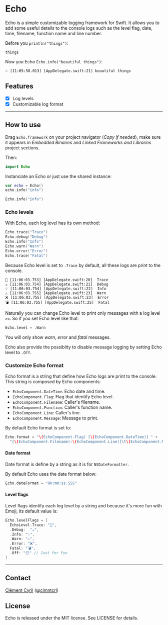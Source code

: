 # Echo

Echo is a simple customizable logging framework for Swift. It allows you to add some useful details to the console logs such as the level flag, date, time, filename, function name and line number.

Before you `println("things")`:

```
things
```

Now you Echo `Echo.info("beautiful things")`:

```
💡 [11:05:58.013] [AppDelegate.swift:21]	beautiful things
```

## Features

- [x] Log levels
- [x] Customizable log format

---

## How to use

Drag `Echo.framework` on your project navigator (*Copy if needed*), make sure it appears in *Embedded Binaries* and *Linked Frameworks and Libraries* project sections.

Then:

```swift
import Echo
```

Instanciate an Echo or just use the shared instance:

```swift
var echo = Echo()
echo.info("info")

Echo.info("info")
```

### Echo levels

With Echo, each log level has its own method:

```swift
Echo.trace("Trace")
Echo.debug("Debug")
Echo.info("Info")
Echo.warn("Warn")
Echo.error("Error")
Echo.trace("Fatal")
```

Because Echo level is set to `.Trace` by default, all these logs are print to the console.

```
💊 [11:06:03.753] [AppDelegate.swift:20]  Trace
☕️ [11:06:03.754] [AppDelegate.swift:21]  Debug
💡 [11:06:03.754] [AppDelegate.swift:22]  Info
⚠️ [11:06:03.755] [AppDelegate.swift:23]  Warn
❌ [11:06:03.755] [AppDelegate.swift:23]  Error
💣 [11:06:03.755] [AppDelegate.swift:25]  Fatal
```

Naturally you can change Echo level to print only messages with a log level `>=`. So if you set Echo level like that:

```swift
Echo.level = .Warn
```

You will only show *warn*, *error* and *fatal* messages.

Echo also provide the possiblity to disable message logging by setting Echo level to `.Off`.

### Customize Echo format

Echo format is a string that define how Echo logs are print to the console. This string is composed by Echo components:

* `EchoComponent.DateTime`: Echo date and time.
* `EchoComponent.Flag`: Flag that identify Echo level.
* `EchoComponent.Filename`: Caller's filename.
* `EchoComponent.Function`: Caller's function name.
* `EchoComponent.Line`: Caller's line.
* `EchoComponent.Message`: Message to print.

By default Echo format is set to:

```swift
Echo.format = "\(EchoComponent.Flag) [\(EchoComponent.DateTime)] " + 
  "[\(EchoComponent.Filename):\(EchoComponent.Line)]\t\(EchoComponent.Message)"
```

#### Date format

Date format is define by a string as it is for `NSDateFormatter`.

By default Echo uses the date format below:

```swift
Echo.dateFormat = "HH:mm:ss.SSS"
```

#### Level flags

Level flags identify each log level by a string and because it's more fun with Emoji, its default value is:

```swift
Echo.levelFlags = [
  EchoLevel.Trace: "💊",
  .Debug:  "☕️",
  .Info: "💡",
  .Warn: "⚠️",
  .Error: "❌", 
  Fatal: "💣",
  .Off: "😶" // Just for fun
]
```

---

## Contact

[Clément Cyril](https://github.com/clmntcrl) ([@clmntcrl](https://twitter.com/clmntcrl))

## License

Echo is released under the MIT license. See LICENSE for details.
